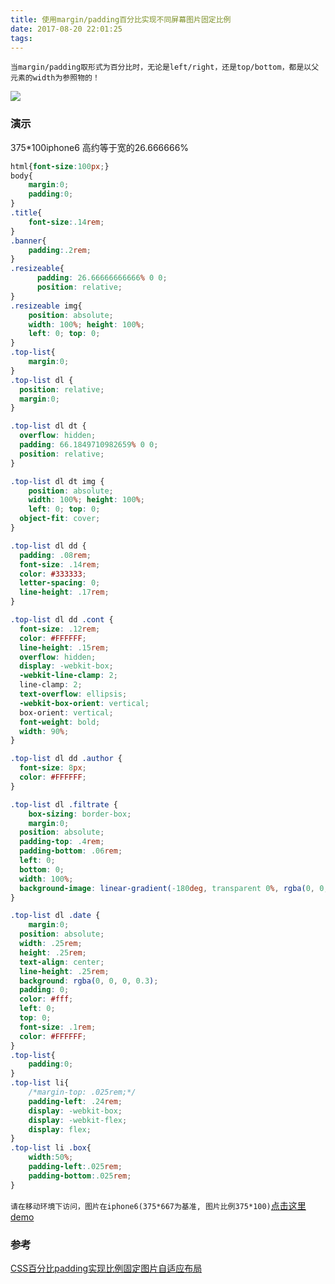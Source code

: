 ```yaml
---
title: 使用margin/padding百分比实现不同屏幕图片固定比例
date: 2017-08-20 22:01:25
tags:
---
```


`当margin/padding取形式为百分比时，无论是left/right，还是top/bottom，都是以父元素的width为参照物的！`

![](/assets/blogImg/padding-percent.png)

### 演示
375*100iphone6 高约等于宽的26.666666%
```css
html{font-size:100px;}
body{
    margin:0;
    padding:0;
}
.title{
    font-size:.14rem;
}
.banner{
    padding:.2rem;
}
.resizeable{
      padding: 26.66666666666% 0 0;
      position: relative;
}
.resizeable img{
    position: absolute;
    width: 100%; height: 100%;
    left: 0; top: 0;
}
.top-list{
    margin:0;
}
.top-list dl {
  position: relative;
  margin:0;
}

.top-list dl dt {
  overflow: hidden;
  padding: 66.1849710982659% 0 0;
  position: relative;
}

.top-list dl dt img {
    position: absolute;
    width: 100%; height: 100%;
    left: 0; top: 0;
  object-fit: cover;
}

.top-list dl dd {
  padding: .08rem;
  font-size: .14rem;
  color: #333333;
  letter-spacing: 0;
  line-height: .17rem;
}

.top-list dl dd .cont {
  font-size: .12rem;
  color: #FFFFFF;
  line-height: .15rem;
  overflow: hidden;
  display: -webkit-box;
  -webkit-line-clamp: 2;
  line-clamp: 2;
  text-overflow: ellipsis;
  -webkit-box-orient: vertical;
  box-orient: vertical;
  font-weight: bold;
  width: 90%;
}

.top-list dl dd .author {
  font-size: 8px;
  color: #FFFFFF;
}

.top-list dl .filtrate {
    box-sizing: border-box;
    margin:0;
  position: absolute;
  padding-top: .4rem;
  padding-bottom: .06rem;
  left: 0;
  bottom: 0;
  width: 100%;
  background-image: linear-gradient(-180deg, transparent 0%, rgba(0, 0, 0, 0.56) 100%);
}

.top-list dl .date {
    margin:0;
  position: absolute;
  width: .25rem;
  height: .25rem;
  text-align: center;
  line-height: .25rem;
  background: rgba(0, 0, 0, 0.3);
  padding: 0;
  color: #fff;
  left: 0;
  top: 0;
  font-size: .1rem;
  color: #FFFFFF;
}
.top-list{
    padding:0;
}
.top-list li{
    /*margin-top: .025rem;*/
    padding-left: .24rem;
    display: -webkit-box;
    display: -webkit-flex;
    display: flex;
}
.top-list li .box{
    width:50%;
    padding-left:.025rem;
    padding-bottom:.025rem;
}
```

`请在移动环境下访问，图片在iphone6(375*667为基准, 图片比例375*100)`[点击这里demo](/demos/2018/padding-percent.html)

### 参考
[CSS百分比padding实现比例固定图片自适应布局](http://www.zhangxinxu.com/wordpress/2017/08/css-percent-padding-image-layout/)